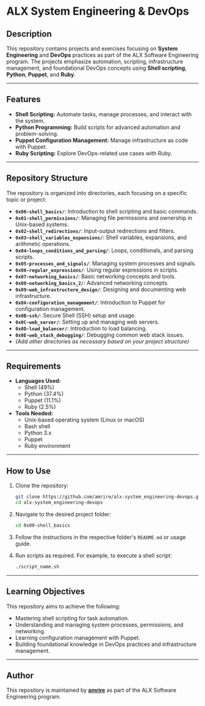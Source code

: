 # ALX System Engineering & DevOps

## Description
This repository contains projects and exercises focusing on **System Engineering** and **DevOps** practices as part of the ALX Software Engineering program. The projects emphasize automation, scripting, infrastructure management, and foundational DevOps concepts using **Shell scripting**, **Python**, **Puppet**, and **Ruby**.

---

## Features
- **Shell Scripting:** Automate tasks, manage processes, and interact with the system.
- **Python Programming:** Build scripts for advanced automation and problem-solving.
- **Puppet Configuration Management:** Manage infrastructure as code with Puppet.
- **Ruby Scripting:** Explore DevOps-related use cases with Ruby.

---

## Repository Structure
The repository is organized into directories, each focusing on a specific topic or project:

- **`0x00-shell_basics/`**: Introduction to shell scripting and basic commands.
- **`0x01-shell_permissions/`**: Managing file permissions and ownership in Unix-based systems.
- **`0x02-shell_redirections/`**: Input-output redirections and filters.
- **`0x03-shell_variables_expansions/`**: Shell variables, expansions, and arithmetic operations.
- **`0x04-loops_conditions_and_parsing/`**: Loops, conditionals, and parsing scripts.
- **`0x05-processes_and_signals/`**: Managing system processes and signals.
- **`0x06-regular_expressions/`**: Using regular expressions in scripts.
- **`0x07-networking_basics/`**: Basic networking concepts and tools.
- **`0x08-networking_basics_2/`**: Advanced networking concepts.
- **`0x09-web_infrastructure_design/`**: Designing and documenting web infrastructure.
- **`0x0A-configuration_management/`**: Introduction to Puppet for configuration management.
- **`0x0B-ssh/`**: Secure Shell (SSH) setup and usage.
- **`0x0C-web_server/`**: Setting up and managing web servers.
- **`0x0D-load_balancer/`**: Introduction to load balancing.
- **`0x0E-web_stack_debugging/`**: Debugging common web stack issues.
- *(Add other directories as necessary based on your project structure)*

---

## Requirements
- **Languages Used:** 
  - Shell (49%)
  - Python (37.4%)
  - Puppet (11.1%)
  - Ruby (2.5%)
- **Tools Needed:**
  - Unix-based operating system (Linux or macOS)
  - Bash shell
  - Python 3.x
  - Puppet
  - Ruby environment

---

## How to Use
1. Clone the repository:
   ```bash
   git clone https://github.com/amrire/alx-system_engineering-devops.git
   cd alx-system_engineering-devops
   ```

2. Navigate to the desired project folder:
   ```bash
   cd 0x00-shell_basics
   ```

3. Follow the instructions in the respective folder's `README.md` or usage guide.

4. Run scripts as required. For example, to execute a shell script:
   ```bash
   ./script_name.sh
   ```

---

## Learning Objectives
This repository aims to achieve the following:
- Mastering shell scripting for task automation.
- Understanding and managing system processes, permissions, and networking.
- Learning configuration management with Puppet.
- Building foundational knowledge in DevOps practices and infrastructure management.

---

## Author
This repository is maintained by [**amrire**](https://github.com/amrire) as part of the ALX Software Engineering program.
